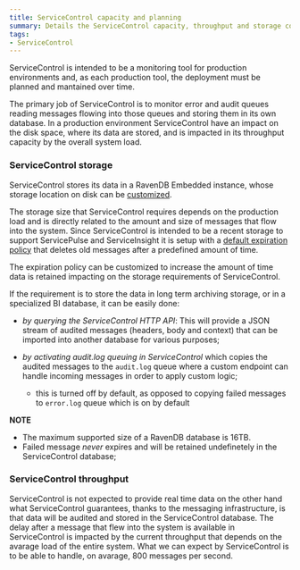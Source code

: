 ```yaml
---
title: ServiceControl capacity and planning
summary: Details the ServiceControl capacity, throughput and storage considerations to plan and support production environments
tags:
- ServiceControl
---
```


ServiceControl is intended to be a monitoring tool for production environments and, as each production tool, the deployment must be planned and mantained over time.

The primary job of ServiceControl is to monitor error and audit queues reading messages flowing into those queues and storing them in its own database. In a production environment ServiceControl have an impact on the disk space, where its data are stored, and is impacted in its throughput capacity by the overall system load.

### ServiceControl storage

ServiceControl stores its data in a RavenDB Embedded instance, whose storage location on disk can be [customized](/ServiceControl/configure-ravendb-location).

The storage size that ServiceControl requires depends on the production load and is directly related to the amount and size of messages that flow into the system. Since ServiceControl is intended to be a recent storage to support ServicePulse and ServiceInsight it is setup with a [default expiration policy](/ServiceControl/how-purge-expired-data) that deletes old messages after a predefined amount of time.

The expiration policy can be customized to increase the amount of time data is retained impacting on the storage requirements of ServiceControl.

If the requirement is to store the data in long term archiving storage, or in a specialized BI database, it can be easily done:

* *by querying the ServiceControl HTTP API*: This will provide a JSON stream of audited messages (headers, body and context) that can be imported into another database for various purposes;

* *by activating audit.log queuing in ServiceControl* which copies the audited messages to the `audit.log` queue where a custom endpoint can handle incoming messages in order to apply custom logic;
	* this is turned off by default, as opposed to copying failed messages to `error.log` queue which is on by default

**NOTE**

* The maximum supported size of a RavenDB database is 16TB. 
* Failed message *never* expires and will be retained undefinetely in the ServiceControl database;

### ServiceControl throughput

ServiceControl is not expected to provide real time data on the other hand what ServiceControl guarantees, thanks to the messaging infrastructure, is that data will be audited and stored in the ServiceControl database. The delay after a message that flew into the system is available in ServiceControl is impacted by the current throughput that depends on the avarage load of the entire system. What we can expect by ServiceControl is to be able to handle, on avarage, 800 messages per second.
